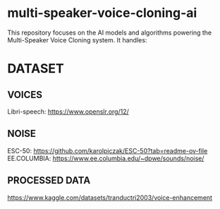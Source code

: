 # multi-speaker-voice-cloning-ai
This repository focuses on the AI models and algorithms powering the Multi-Speaker Voice Cloning system. It handles:

# DATASET

## VOICES
Libri-speech: https://www.openslr.org/12/

## NOISE
ESC-50: https://github.com/karolpiczak/ESC-50?tab=readme-ov-file
EE.COLUMBIA: https://www.ee.columbia.edu/~dpwe/sounds/noise/

## PROCESSED DATA
https://www.kaggle.com/datasets/tranductri2003/voice-enhancement